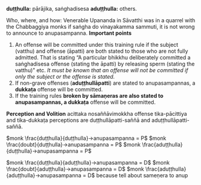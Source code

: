**duṭṭhulla:** pārājika, saṅghadisesa
**aduṭṭhulla:** others.

Who, where, and how: Venerable Upananda in Sāvatthi was in a quarrel with the Chabbaggiya monks
if saṅgha do vinayakamma sammuti, it is not wrong to announce to anupasampanna.
**Important points**
1. An offense will be committed under this training rule if the subject (vatthu) and offense (āpatti) are both stated to those who are not fully admitted. That is stating “A particular bhikkhu deliberately committed a saṅghadisesa offense (stating the āpatti) by releasing sperm (stating the vatthu)” etc. *It must be known that an offense will not be committed if only the subject or the offense is stated.*
2. If non-grave offenses (**aduṭṭhullāpatti**) are stated to anupasampannas, a **dukkaṭa** offense will be committed.
3. If the training rules **broken by sāmaṇeras are also stated to anupasampannas, a dukkaṭa** offense will be committed.

**Perception and Volition**
acittaka nosaññāvimokkha offense
tika-pācittiya and tika-dukkaṭa
perceptions are duṭṭhullāpatti-saññā and aduṭṭhullāpatti-saññā.

$monk \frac{duṭṭhulla}{duṭṭhulla}->anupasampanna = P$
$monk \frac{doubt}{duṭṭhulla}->anupasampanna = P$
$monk \frac{aduṭṭhulla}{duṭṭhulla}->anupasampanna = P$

$monk \frac{duṭṭhulla}{aduṭṭhulla}->anupasampanna = D$
$monk \frac{doubt}{aduṭṭhulla}->anupasampanna = D$
$monk \frac{aduṭṭhulla}{aduṭṭhulla}->anupasampanna = D$ because tell about sameṇera to anup

